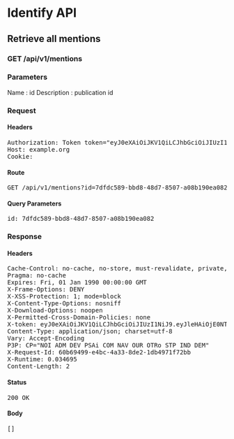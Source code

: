 # Identify API

## Retrieve all mentions

### GET /api/v1/mentions

### Parameters

Name : id
Description : publication id

### Request

#### Headers

<pre>Authorization: Token token=&quot;eyJ0eXAiOiJKV1QiLCJhbGciOiJIUzI1NiJ9.eyJleHAiOjE0NTI2MjE5MTYsImFiaWxpdGllcyI6e30sInVzZXJfaWQiOiI4MzJjNWVhMC1iMzQ4LTQ3NDktODhhZS1jOGIwOGExZjg3MTAifQ.wxQ_y3mf0jApsLQGczaBMUH_jp50Lp0TVNiCHC_6NDo&quot;
Host: example.org
Cookie: </pre>

#### Route

<pre>GET /api/v1/mentions?id=7dfdc589-bbd8-48d7-8507-a08b190ea082</pre>

#### Query Parameters

<pre>id: 7dfdc589-bbd8-48d7-8507-a08b190ea082</pre>

### Response

#### Headers

<pre>Cache-Control: no-cache, no-store, must-revalidate, private, max-age=0
Pragma: no-cache
Expires: Fri, 01 Jan 1990 00:00:00 GMT
X-Frame-Options: DENY
X-XSS-Protection: 1; mode=block
X-Content-Type-Options: nosniff
X-Download-Options: noopen
X-Permitted-Cross-Domain-Policies: none
X-token: eyJ0eXAiOiJKV1QiLCJhbGciOiJIUzI1NiJ9.eyJleHAiOjE0NTI2MjE5MTcsImFiaWxpdGllcyI6e30sInVzZXJfaWQiOiI4MzJjNWVhMC1iMzQ4LTQ3NDktODhhZS1jOGIwOGExZjg3MTAifQ.lEnrnUAiRNcBjZJmgMfQe3x-7htmGJYHsowcYav54wk
Content-Type: application/json; charset=utf-8
Vary: Accept-Encoding
P3P: CP=&quot;NOI ADM DEV PSAi COM NAV OUR OTRo STP IND DEM&quot;
X-Request-Id: 60b69499-e4bc-4a33-8de2-1db4971f72bb
X-Runtime: 0.034695
Content-Length: 2</pre>

#### Status

<pre>200 OK</pre>

#### Body

<pre>[]</pre>
